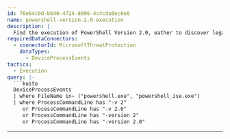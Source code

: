```yaml
---
id: 76e64c0d-b640-4724-8096-4c4cda0ec6e0
name: powershell-version-2.0-execution
description: |
  Find the execution of PowerShell Version 2.0, eather to discover legacy scripts using version 2 or to find attackers trying to hide from script logging and AMSI.
requiredDataConnectors:
  - connectorId: MicrosoftThreatProtection
    dataTypes:
      - DeviceProcessEvents
tactics:
  - Execution
query: |-
  ```kusto
  DeviceProcessEvents
  | where FileName in~ ("powershell.exe", "powershell_ise.exe")
  | where ProcessCommandLine has "-v 2"
     or ProcessCommandLine has "-v 2.0"
     or ProcessCommandLine has "-version 2"
     or ProcessCommandLine has "-version 2.0"
  ```
---
```


